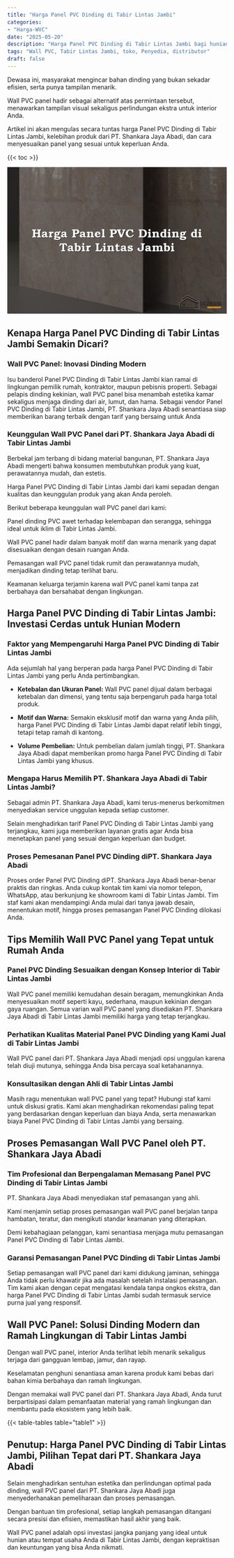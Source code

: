 ```yaml
---
title: "Harga Panel PVC Dinding di Tabir Lintas Jambi"
categories: 
- "Harga-WVC"
date: "2025-05-20"
description: "Harga Panel PVC Dinding di Tabir Lintas Jambi bagi hunian, perkantoran, dan toko. Material unggulan, beragam motif, variasi warna modern, dengan layanan instalasi dikerjakan oleh teknisi profesional dan garansi resmi!|Jasa penjualan Panel PVC Dinding di Tabir Lintas Jambi untuk kebutuhan hunian, office, atau ritel, beserta material terbaik dan penempatan oleh tim ahli dan kepastian resmi.|Alternatif Panel PVC Dinding di Tabir Lintas Jambi yang andal bagi hunian, office, dan toko, dengan produk berkualitas dan penempatan oleh tim ahli serta garansi resmi.|Penjualan Panel PVC Dinding di Tabir Lintas Jambi bagi rumah, office, serta toko, dengan panel terbaik dan pemasangan dikerjakan oleh tenaga ahli profesional, dilengkapi dengan jaminan resmi.}"
tags: "Wall PVC, Tabir Lintas Jambi, toko, Penyedia, distributor"
draft: false
---
```


Dewasa ini, masyarakat mengincar bahan dinding yang bukan sekadar efisien, serta punya tampilan menarik.

Wall PVC panel hadir sebagai alternatif atas permintaan tersebut, menawarkan tampilan visual sekaligus perlindungan ekstra untuk interior Anda.

Artikel ini akan mengulas secara tuntas harga Panel PVC Dinding di Tabir Lintas Jambi, kelebihan produk dari PT. Shankara Jaya Abadi, dan cara menyesuaikan panel yang sesuai untuk keperluan Anda.

{{< toc >}}

![Harga Panel PVC Dinding di Tabir Lintas Jambi](/images/Harga-WVC/Harga-Panel-PVC-Dinding-di-Tabir-Lintas-Jambi.png)


## Kenapa Harga Panel PVC Dinding di Tabir Lintas Jambi Semakin Dicari?

### Wall PVC Panel: Inovasi Dinding Modern

Isu banderol Panel PVC Dinding di Tabir Lintas Jambi kian ramai di lingkungan pemilik rumah, kontraktor, maupun pebisnis properti. Sebagai pelapis dinding kekinian, wall PVC panel bisa menambah estetika kamar sekaligus menjaga dinding dari air, lumut, dan hama. Sebagai vendor Panel PVC Dinding di Tabir Lintas Jambi, PT. Shankara Jaya Abadi senantiasa siap memberikan barang terbaik dengan tarif yang bersaing untuk Anda

### Keunggulan Wall PVC Panel dari PT. Shankara Jaya Abadi di Tabir Lintas Jambi

Berbekal jam terbang di bidang material bangunan, PT. Shankara Jaya Abadi mengerti bahwa konsumen membutuhkan produk yang kuat, perawatannya mudah, dan estetis.

Harga Panel PVC Dinding di Tabir Lintas Jambi dari kami sepadan dengan kualitas dan keunggulan produk yang akan Anda peroleh.

Berikut beberapa keunggulan wall PVC panel dari kami:

Panel dinding PVC awet terhadap kelembapan dan serangga, sehingga ideal untuk iklim di Tabir Lintas Jambi.

Wall PVC panel hadir dalam banyak motif dan warna menarik yang dapat disesuaikan dengan desain ruangan Anda.

Pemasangan wall PVC panel tidak rumit dan perawatannya mudah, menjadikan dinding tetap terlihat baru.

Keamanan keluarga terjamin karena wall PVC panel kami tanpa zat berbahaya dan bersahabat dengan lingkungan.

## Harga Panel PVC Dinding di Tabir Lintas Jambi: Investasi Cerdas untuk Hunian Modern

### Faktor yang Mempengaruhi Harga Panel PVC Dinding di Tabir Lintas Jambi

Ada sejumlah hal yang berperan pada harga Panel PVC Dinding di Tabir Lintas Jambi yang perlu Anda pertimbangkan.

- **Ketebalan dan Ukuran Panel:** Wall PVC panel dijual dalam berbagai ketebalan dan dimensi, yang tentu saja berpengaruh pada harga total produk.

- **Motif dan Warna:** Semakin eksklusif motif dan warna yang Anda pilih, harga Panel PVC Dinding di Tabir Lintas Jambi dapat relatif lebih tinggi, tetapi tetap ramah di kantong.

- **Volume Pembelian:** Untuk pembelian dalam jumlah tinggi, PT. Shankara Jaya Abadi dapat memberikan promo harga Panel PVC Dinding di Tabir Lintas Jambi yang khusus.

### Mengapa Harus Memilih PT. Shankara Jaya Abadi di Tabir Lintas Jambi?

Sebagai admin PT. Shankara Jaya Abadi, kami terus-menerus berkomitmen menyediakan service unggulan kepada setiap customer.

Selain menghadirkan tarif Panel PVC Dinding di Tabir Lintas Jambi yang terjangkau, kami juga memberikan layanan gratis agar Anda bisa menetapkan panel yang sesuai dengan keperluan dan budget.

### Proses Pemesanan Panel PVC Dinding diPT. Shankara Jaya Abadi

Proses order Panel PVC Dinding diPT. Shankara Jaya Abadi benar-benar praktis dan ringkas. Anda cukup kontak tim kami via nomor telepon, WhatsApp, atau berkunjung ke showroom kami di Tabir Lintas Jambi. Tim staf kami akan mendampingi Anda mulai dari tanya jawab desain, menentukan motif, hingga proses pemasangan Panel PVC Dinding dilokasi Anda.

## Tips Memilih Wall PVC Panel yang Tepat untuk Rumah Anda

### Panel PVC Dinding Sesuaikan dengan Konsep Interior di Tabir Lintas Jambi

Wall PVC panel memiliki kemudahan desain beragam, memungkinkan Anda menyesuaikan motif seperti kayu, sederhana, maupun kekinian dengan gaya ruangan. Semua varian wall PVC panel yang disediakan PT. Shankara Jaya Abadi di Tabir Lintas Jambi memiliki harga yang tetap terjangkau.

### Perhatikan Kualitas Material Panel PVC Dinding yang Kami Jual di Tabir Lintas Jambi

Wall PVC panel dari PT. Shankara Jaya Abadi menjadi opsi unggulan karena telah diuji mutunya, sehingga Anda bisa percaya soal ketahanannya.

### Konsultasikan dengan Ahli di Tabir Lintas Jambi

Masih ragu menentukan wall PVC panel yang tepat? Hubungi staf kami untuk diskusi gratis. Kami akan menghadirkan rekomendasi paling tepat yang berdasarkan dengan keperluan dan biaya Anda, serta menawarkan biaya Panel PVC Dinding di Tabir Lintas Jambi yang bersaing.

## Proses Pemasangan Wall PVC Panel oleh PT. Shankara Jaya Abadi

### Tim Profesional dan Berpengalaman Memasang Panel PVC Dinding di Tabir Lintas Jambi

PT. Shankara Jaya Abadi menyediakan staf pemasangan yang ahli.

Kami menjamin setiap proses pemasangan wall PVC panel berjalan tanpa hambatan, teratur, dan mengikuti standar keamanan yang diterapkan.

Demi kebahagiaan pelanggan, kami senantiasa menjaga mutu pemasangan Panel PVC Dinding di Tabir Lintas Jambi.

### Garansi Pemasangan Panel PVC Dinding di Tabir Lintas Jambi

Setiap pemasangan wall PVC panel dari kami didukung jaminan, sehingga Anda tidak perlu khawatir jika ada masalah setelah instalasi pemasangan. Tim kami akan dengan cepat mengatasi kendala tanpa ongkos ekstra, dan harga Panel PVC Dinding di Tabir Lintas Jambi sudah termasuk service purna jual yang responsif.

## Wall PVC Panel: Solusi Dinding Modern dan Ramah Lingkungan di Tabir Lintas Jambi

Dengan wall PVC panel, interior Anda terlihat lebih menarik sekaligus terjaga dari gangguan lembap, jamur, dan rayap.

Keselamatan penghuni senantiasa aman karena produk kami bebas dari bahan kimia berbahaya dan ramah lingkungan.

Dengan memakai wall PVC panel dari PT. Shankara Jaya Abadi, Anda turut berpartisipasi dalam pemanfaatan material yang ramah lingkungan dan membantu pada ekosistem yang lebih baik.

{{< table-tables table="table1" >}}

## Penutup: Harga Panel PVC Dinding di Tabir Lintas Jambi, Pilihan Tepat dari PT. Shankara Jaya Abadi

Selain menghadirkan sentuhan estetika dan perlindungan optimal pada dinding, wall PVC panel dari PT. Shankara Jaya Abadi juga menyederhanakan pemeliharaan dan proses pemasangan.

Dengan bantuan tim profesional, setiap langkah pemasangan ditangani secara presisi dan efisien, memastikan hasil akhir yang baik.

Wall PVC panel adalah opsi investasi jangka panjang yang ideal untuk hunian atau tempat usaha Anda di Tabir Lintas Jambi, dengan kepraktisan dan keuntungan yang bisa Anda nikmati.